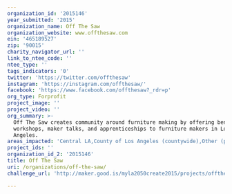 ```yaml
---
organization_id: '2015146'
year_submitted: '2015'
organization_name: Off The Saw
organization_website: www.offthesaw.com
ein: '465189527'
zip: '90015'
charity_navigator_url: ''
link_to_ntee_code: ''
ntee_type: ''
tags_indicators: '0'
twitter: 'https://twitter.com/offthesaw'
instagram: 'https://instagram.com/offthesaw/'
facebook: 'https://www.facebook.com/offthesaw?_rdr=p'
org_type: Forprofit
project_image: ''
project_video: ''
org_summary: >-
  Off The Saw creates community around furniture making by offering bench space,
  workshops, maker talks, and apprenticeships to furniture makers in Los
  Angeles.
areas_impacted: 'Central LA,County of Los Angeles (countywide),Other (please specify below):'
project_ids: ''
organization_id_2: '2015146'
title: Off The Saw
uri: /organizations/off-the-saw/
challenge_url: 'http://maker.good.is/myla2050create2015/projects/offthesaw.html'

---
```

